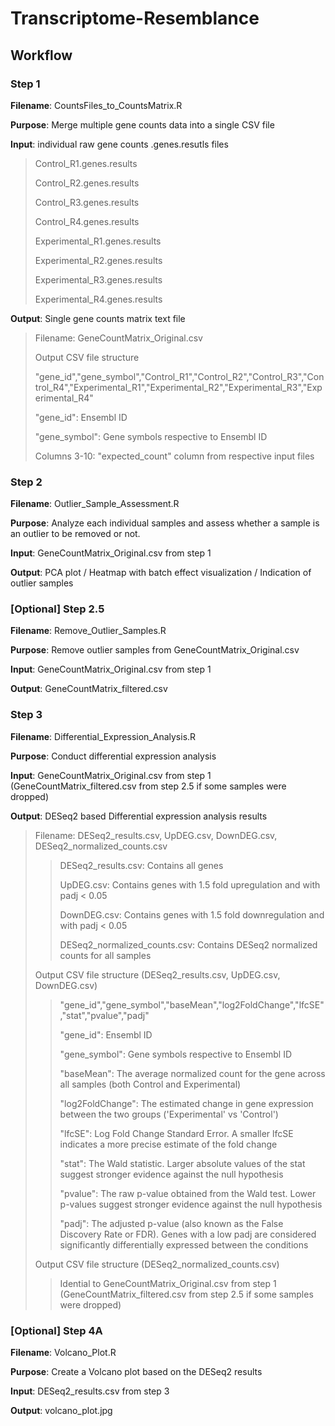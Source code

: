 # Transcriptome-Resemblance

## **Workflow**
### **Step 1**

**Filename**: CountsFiles_to_CountsMatrix.R

**Purpose**: Merge multiple gene counts data into a single CSV file

**Input**: individual raw gene counts .genes.resutls files
>Control_R1.genes.results
>
>Control_R2.genes.results
>
>Control_R3.genes.results
>
>Control_R4.genes.results
>
>Experimental_R1.genes.results
>
>Experimental_R2.genes.results
>
>Experimental_R3.genes.results
>
>Experimental_R4.genes.results

**Output**: Single gene counts matrix text file
> Filename: GeneCountMatrix_Original.csv
>
> Output CSV file structure
> 
> "gene_id","gene_symbol","Control_R1","Control_R2","Control_R3","Control_R4","Experimental_R1","Experimental_R2","Experimental_R3","Experimental_R4"
> 
> "gene_id": Ensembl ID
>
> "gene_symbol": Gene symbols respective to Ensembl ID
>
> Columns 3-10: "expected_count" column from respective input files

### **Step 2**

**Filename**: Outlier_Sample_Assessment.R

**Purpose**: Analyze each individual samples and assess whether a sample is an outlier to be removed or not.

**Input**: GeneCountMatrix_Original.csv from step 1

**Output**: PCA plot / Heatmap with batch effect visualization / Indication of outlier samples

### **[Optional] Step 2.5**

**Filename**: Remove_Outlier_Samples.R

**Purpose**: Remove outlier samples from GeneCountMatrix_Original.csv

**Input**: GeneCountMatrix_Original.csv from step 1

**Output**: GeneCountMatrix_filtered.csv

### **Step 3**

**Filename**: Differential_Expression_Analysis.R

**Purpose**: Conduct differential expression analysis

**Input**: GeneCountMatrix_Original.csv from step 1 (GeneCountMatrix_filtered.csv from step 2.5 if some samples were dropped)

**Output**: DESeq2 based Differential expression analysis results
> Filename: DESeq2_results.csv, UpDEG.csv, DownDEG.csv, DESeq2_normalized_counts.csv
> 
>> DESeq2_results.csv: Contains all genes
>> 
>> UpDEG.csv: Contains genes with 1.5 fold upregulation and with padj < 0.05
>> 
>> DownDEG.csv: Contains genes with 1.5 fold downregulation and with padj < 0.05
>>
>> DESeq2_normalized_counts.csv: Contains DESeq2 normalized counts for all samples
>> 
> Output CSV file structure (DESeq2_results.csv, UpDEG.csv, DownDEG.csv)
>> 
>> "gene_id","gene_symbol","baseMean","log2FoldChange","lfcSE","stat","pvalue","padj"
>>
>> "gene_id": Ensembl ID
>> 
>> "gene_symbol": Gene symbols respective to Ensembl ID
>>
>> "baseMean": The average normalized count for the gene across all samples (both Control and Experimental)
>>
>> "log2FoldChange": The estimated change in gene expression between the two groups ('Experimental' vs 'Control')
>>
>> "lfcSE": Log Fold Change Standard Error. A smaller lfcSE indicates a more precise estimate of the fold change
>>
>> "stat": The Wald statistic. Larger absolute values of the stat suggest stronger evidence against the null hypothesis
>>
>> "pvalue": The raw p-value obtained from the Wald test. Lower p-values suggest stronger evidence against the null hypothesis
>>
>> "padj": The adjusted p-value (also known as the False Discovery Rate or FDR). Genes with a low padj are considered significantly differentially expressed between the conditions
>>
> Output CSV file structure (DESeq2_normalized_counts.csv)
>
>> Idential to GeneCountMatrix_Original.csv from step 1 (GeneCountMatrix_filtered.csv from step 2.5 if some samples were dropped)

### **[Optional] Step 4A**

**Filename**: Volcano_Plot.R

**Purpose**: Create a Volcano plot based on the DESeq2 results

**Input**: DESeq2_results.csv from step 3

**Output**: volcano_plot.jpg
